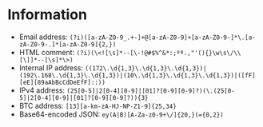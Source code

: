 # Information

- Email address: `(?i)([a-zA-Z0-9_.+-]+@[a-zA-Z0-9]+[a-zA-Z0-9-]*\.[a-zA-Z0-9-.]*[a-zA-Z0-9]{2,})`
- HTML comment: `(?i)(\<![\s]*--[\-!@#$%^&*:;ºª.,"'(){}\w\s\/\\[\]]*--[\s]*\>)`
- Internal IP address: `((172\.\d{1,3}\.\d{1,3}\.\d{1,3})|(192\.168\.\d{1,3}\.\d{1,3})|(10\.\d{1,3}\.\d{1,3}\.\d{1,3})|([fF][eE][89aAbBcCdDeEfF]::))`
- IPv4 address: `(25[0-5]|2[0-4][0-9]|[01]?[0-9][0-9]?)(\.(25[0-5]|2[0-4][0-9]|[01]?[0-9][0-9]?)){3}`
- BTC address: `[13][a-km-zA-HJ-NP-Z1-9]{25,34}`
- Base64-encoded JSON: `ey(A|B)[A-Za-z0-9+\/]{20,}(={0,2})`
